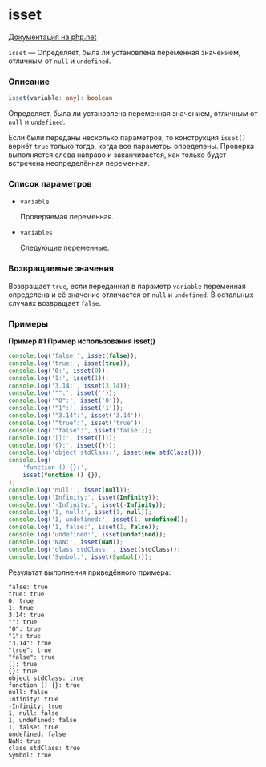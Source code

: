 # isset

[Документация на php.net](https://www.php.net/manual/ru/function.isset.php)

`isset` — Определяет, была ли установлена переменная значением, отличным от
`null` и `undefined`.

### Описание

```ts
isset(variable: any): boolean
```

Определяет, была ли установлена переменная значением, отличным от `null` и
`undefined`.

Если были переданы несколько параметров, то конструкция `isset()` вернёт `true`
только тогда, когда все параметры определены. Проверка выполняется слева направо
и заканчивается, как только будет встречена неопределённая переменная.

### Список параметров

-   `variable`

    Проверяемая переменная.

-   `variables`

    Следующие переменные.

### Возвращаемые значения

Возвращает `true`, если переданная в параметр `variable` переменная определена и
её значение отличается от `null` и `undefined`. В остальных случаях возвращает
`false`.

### Примеры

**Пример #1 Пример использования isset()**

```js
console.log('false:', isset(false));
console.log('true:', isset(true));
console.log('0:', isset(0));
console.log('1:', isset(1));
console.log('3.14:', isset(3.14));
console.log('"":', isset(''));
console.log('"0":', isset('0'));
console.log('"1":', isset('1'));
console.log('"3.14":', isset('3.14'));
console.log('"true":', isset('true'));
console.log('"false":', isset('false'));
console.log('[]:', isset([]));
console.log('{}:', isset({}));
console.log('object stdClass:', isset(new stdClass()));
console.log(
    'function () {}:',
    isset(function () {}),
);
console.log('null:', isset(null));
console.log('Infinity:', isset(Infinity));
console.log('-Infinity:', isset(-Infinity));
console.log('1, null:', isset(1, null));
console.log('1, undefined:', isset(1, undefined));
console.log('1, false:', isset(1, false));
console.log('undefined:', isset(undefined));
console.log('NaN:', isset(NaN));
console.log('class stdClass:', isset(stdClass));
console.log('Symbol:', isset(Symbol()));
```

Результат выполнения приведённого примера:

    false: true
    true: true
    0: true
    1: true
    3.14: true
    "": true
    "0": true
    "1": true
    "3.14": true
    "true": true
    "false": true
    []: true
    {}: true
    object stdClass: true
    function () {}: true
    null: false
    Infinity: true
    -Infinity: true
    1, null: false
    1, undefined: false
    1, false: true
    undefined: false
    NaN: true
    class stdClass: true
    Symbol: true
